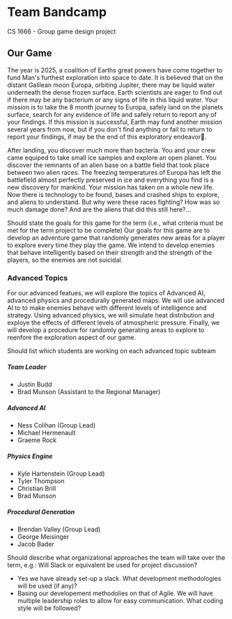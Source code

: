# Team Bandcamp
CS 1666 - Group game design project 

## Our Game
The year is 2025, a coalition of Earths great powers have come together to fund Man's furthest exploration into space to date.  It is believed that on the distant Galilean moon Europa, orbiting Jupiter, there may be liquid water underneath the dense frozen surface.  Earth scientists are eager to find out if there may be any bacterium or any signs of life in this liquid water.  Your mission is to take the 8 month journey to Europa, safely land on the planets surface, search for any evidence of life and safely return to report any of your findings.  If this mission is successful, Earth may fund another mission several years from now, but if you don't find anything or fail to return to report your findings, if may be the end of this exploratory endeavor.  

After landing, you discover much more than bacteria.  You and your crew came equiped to take small ice samples and explore an open planet. You discover the remnants of an alien base on a battle field that took place between two alien races.  The freezing temperatures of Europa has left the battlefield almost perfectly preserved in ice and everything you find is a new discovery for mankind.  Your mission has taken on a whole new life.  Now there is technology to be found, bases and crashed ships to explore, and aliens to understand.  But why were these races fighting?  How was so much damage done?  And are the aliens that did this still here?...  


Should state the goals for this game for the term (i.e., what criteria must be met for the term project to be complete)
Our goals for this game are to develop an adventure game that randomly generates new areas for a player to explore every time they play the game.  We intend to develop enemies that behave intelligently based on their strength and the strength of the players, so the enemies are not suicidal. 


### Advanced Topics
For our advanced featues, we will explore the topics of Advanced AI, advanced physics and procedurally generated maps.  We will use advanced AI to to make enemies behave with different levels of intelligence and strategy.  Using advanced physics, we will simulate heat distribution and exploye the effects of different levels of atmospheric pressure.  Finally, we will develop a procedure for randomly generating areas to explore to reenfore the exploration aspect of our game.  


Should list which students are working on each advanced topic subteam
##### Team Leader 
- Justin Budd
- Brad Munson (Assistant to the Regional Manager)

##### Advanced AI
- Ness Colihan (Group Lead)
- Michael Hermenault 
- Graeme Rock

##### Physics Engine 
- Kyle Hartenstein (Group Lead)
- Tyler Thompson
- Christian Brill
- Brad Munson 

##### Procedural Generation 
- Brendan Valley (Group Lead)
- George Meisinger
- Jacob Bader

Should describe what organizational approaches the team will take over the term, e.g.:
Will Slack or equivalent be used for project discussion?
- Yes we have already set-up a slack.
What development methodologies will be used (if any)?
- Basing our developement methodolies on that of Agile. We will have multiple leadership roles to allow for easy communication.
What coding style will be followed?
